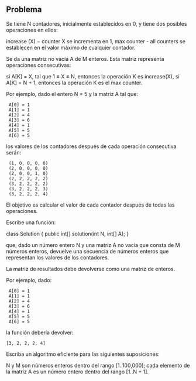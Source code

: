 ## Problema

Se tiene N contadores, inicialmente establecidos en 0, y tiene dos posibles operaciones en ellos:

increase (X) − counter X se incrementa en 1,
max counter - all counters se establecen en el valor máximo de cualquier contador.

Se da una matriz no vacía A de M enteros. Esta matriz representa operaciones consecutivas:

si A[K] = X, tal que 1 ≤ X ≤ N, entonces la operación K es increase(X),
si A[K] = N + 1, entonces la operación K es el max counter.

Por ejemplo, dado el entero N = 5 y la matriz A tal que:

     A[0] = 1
     A[1] = 1
     A[2] = 4
     A[3] = 6
     A[4] = 1
     A[5] = 5
     A[6] = 5

los valores de los contadores después de cada operación consecutiva serán:

     (1, 0, 0, 0, 0)
     (2, 0, 0, 0, 0)
     (2, 0, 0, 1, 0)
     (2, 2, 2, 2, 2)
     (3, 2, 2, 2, 2)
     (3, 2, 2, 2, 3)
     (3, 2, 2, 2, 4)

El objetivo es calcular el valor de cada contador después de todas las operaciones.

Escribe una función:

class Solution { public int[] solution(int N, int[] A); }

que, dado un número entero N y una matriz A no vacía que consta de M números enteros, devuelve una secuencia de números enteros que representan los valores de los contadores.

La matriz de resultados debe devolverse como una matriz de enteros.

Por ejemplo, dado:

     A[0] = 1
     A[1] = 1
     A[2] = 4
     A[3] = 6
     A[4] = 1
     A[5] = 5
     A[6] = 5

la función debería devolver:

```
[3, 2, 2, 2, 4]
```

Escriba un algoritmo eficiente para las siguientes suposiciones:

N y M son números enteros dentro del rango [1..100,000];
cada elemento de la matriz A es un número entero dentro del rango [1..N + 1].

